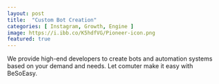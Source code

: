 ```yaml
---
layout: post
title:  "Custom Bot Creation"
categories: [ Instagram, Growth, Engine ]
image: https://i.ibb.co/K5hdfVG/Pioneer-icon.png
featured: true
---
```


We provide high-end developers to create bots and automation systems  based on your demand and needs. Let comuter make it easy with BeSoEasy.


